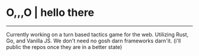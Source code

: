 # O,,,O | hello there
---
Currently working on a turn based tactics game for the web. Utilizing Rust, Go, and Vanilla JS. We don't need no gosh darn frameworks darn'it.
(i'll public the repos once they are in a better state)
